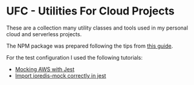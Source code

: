 # UFC - Utilities For Cloud Projects

These are a collection many utility classes and tools used in my personal cloud and serverless projects.

The NPM package was prepared following the tips from [this guide](https://itnext.io/step-by-step-building-and-publishing-an-npm-typescript-package-44fe7164964c).

For the test configuration I used the following tutorials:

* [Mocking AWS with Jest](https://dev.to/elthrasher/mocking-aws-with-jest-and-typescript-199i)
* [Import ioredis-mock correctly in jest](https://9to5tutorial.com/typescript-import-ioredis-mock-correctly-in-jest)